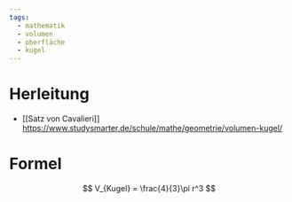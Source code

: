 ```yaml
---
tags:
  - mathematik
  - volumen
  - oberfläche
  - kugel
---
```

# Herleitung
- [[Satz von Cavalieri]]
https://www.studysmarter.de/schule/mathe/geometrie/volumen-kugel/

# Formel
$$
	V_{Kugel} = \frac{4}{3}\pi r^3
$$
